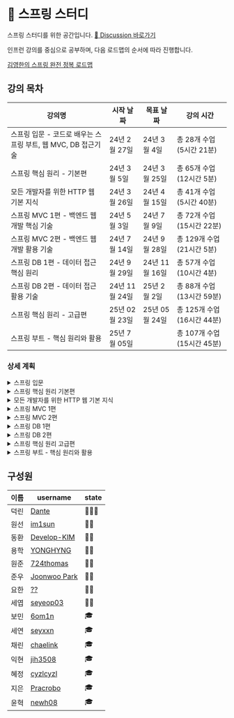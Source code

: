 # 🌱 스프링 스터디

스프링 스터디를 위한 공간입니다. [📒 Discussion 바로가기](https://github.com/2024-SpringStudy/spring/discussions)  

인프런 강의를 중심으로 공부하며, 다음 로드맵의 순서에 따라 진행합니다.  

[김영한의 스프링 완전 정복 로드맵](https://www.inflearn.com/roadmaps/373)


## 강의 목차
| 강의명 | 시작 날짜 | 목표 날짜 | 강의 시간 |
| ---- | ------ | ----- | ---- |
| 스프링 입문 - 코드로 배우는 스프링 부트, 웹 MVC, DB 접근기술 | 24년 2월 27일 | 24년 3월 4일 | 총 28개 수업 (5시간 21분) |
| 스프링 핵심 원리 - 기본편 | 24년 3월 5일 | 24년 3월 25일 | 	총 65개 수업 (12시간 5분) |
| 모든 개발자를 위한 HTTP 웹 기본 지식 | 24년 3월 26일 | 24년 4월 15일 | 총 41개 수업 (5시간 40분) |
| 스프링 MVC 1편 - 백엔드 웹 개발 핵심 기술 | 24년 5월 3일 | 24년 7월 9일 | 총 72개 수업 (15시간 22분) |
| 스프링 MVC 2편 - 백엔드 웹 개발 활용 기술 | 24년 7월 14일 | 24년 9월 28일 | 총 129개 수업 (21시간 5분) |
| 스프링 DB 1편 - 데이터 접근 핵심 원리 | 24년 9월 29일 | 24년 11월 16일 | 총 57개 수업 (10시간 4분) |
| 스프링 DB 2편 - 데이터 접근 활용 기술 | 24년 11월 24일| 25년 2월 2일 | 총 88개 수업 (13시간 59분) |
| 스프링 핵심 원리 - 고급편 | 25년 02월 23일 | 25년 05월 24일 | 총 125개 수업 (16시간 44분) |
| 스프링 부트 - 핵심 원리와 활용 | 25년 7월 05일 |  | 총 107개 수업 (15시간 45분) |

### 상세 계획

<details>
<summary> 스프링 입문 </summary>
    
#### 스프링 입문 (2024)
| 날짜 | 목표 섹션 | 덕린 | 보민 | 세연 | 익현 | 지은 | 채린 | 혜정 |
| --- | ------- | --- | --- | ---| ---|---- | ----| -----|
| 3월 8일(금) | 완강 |   ✅    |  ✅   |  ✅ |  ✅   |  ✅   |  ✅   |  ✅     |

</details>

<details>
<summary> 스프링 핵심 원리 기본편 </summary>
      
#### 스프링 핵심 원리 기본편
| 날짜 | 목표 섹션 | 덕린 | 보민 | 세연 | 익현 | 지은 | 채린 | 혜정 |
| --- | ------- | --- | --- | ---| ---|---- | ----| -----|
| 3월 11일(월) | 섹션 2 |   ✅   |  ✅   |  ✅ |  ✅ |   ✅  |   ✅   |  ✅     |
| 3월 15일(금) | 섹션 3 |    ✅   |   ✅   |  ✅  |   ✅ |   ✅   |    ✅   |    ✅   |
| 3월 18일(월) | 섹션 4 |   ✅  |  ✅   |   ✅  |   ✅ |   ✅   |   ✅    |   ✅    |
| 3월 22일(금) | 섹션 5, 6|   🔺   |   ✅  | ✅  |   ✅|    ✅ |    ✅  |   ✅   |
| 3월 25일(월) | 섹션 7 - 롬복 |   ✅  |   ✅  |  ✅ |  ✅ |   ✅  |  ✅   |   ✅  |
| 3월 29일(금) | 섹션 7 |  ✅  |  ✅  |  ✅  | ✅   |  ✅  |   🔺   |  ✅    |
| 4월 1일(월) | 섹션 8, 9 - 프로토타입 스코프 |  ✅  |  🔺  |  ✅  | ✅   |  🔺  |   ✅   |    ✅  |
| 4월 5일(금) | 섹션 9 |  ✅   | ✅    |  ✅   |  ✅   |  🔺  |  ✅     |   ✅    |

</details>


<details>
<summary> 모든 개발자를 위한 HTTP 웹 기본 지식 </summary>
    
#### 모든 개발자를 위한 HTTP 웹 기본 지식
| 날짜 | 목표 섹션 | 덕린 | 보민 | 세연 | 익현 | 지은 | 채린 | 혜정 |
| --- | ------- | --- | --- | ---| ---|---- | ----| -----|
| 4월 8일(월) | 섹션 1-3 |   ✅   |   ✅  |  ✅ |  ✅ |  ✅   |  ✅    |    ✅  |
| 4월 12일(금) | 섹션 4-6 |    ✅  |  ✅   | ✅  | ✅  |  ✅   |   ✅   |  🔺    |
| 4월 15일(월) | 섹션 7-8 |   ✅   |  ✅   |  ✅ |  ✅ |  ✅   |    ✅  |   ✅   |


</details>

<details>

<summary> 스프링 MVC 1편 </summary>
    
#### 스프링 MVC 1편
| 날짜 | 목표 섹션 | 덕린 | 보민 | 세연 | 지은 | 채린 | 
| --- | ------- | --- | --- | ---| ---|---- | 
| 5월 3일(금) | 섹션 1 |   ✅   |   🔺  |  ✅ |  🔺 |   ✅  | 
| 5월 6일(월)| 섹션 2 - HTTP 요청 데이터 - 개요 |    ✅  |  🔺   |  ✅ | ✅  |  ✅   | 
| 5월 10일(금) | 섹션 2 |   ✅   |  ✅   | ✅  | ✅  |   ✅  |    
| 5월 13일(월) | 섹션 3 - JSP로 회원 관리 웹 애플리케이션 만들기 |   ✅   |  ✅  |  ✅ | 🔺 |  🔺 | 
| 5월 17일(금) | 섹션 3 |   🔺   |   🔺  | ✅  |  ✅  |  🔺   |
| 5월 20일(월)| 섹션 4 - View 분리 - v2|   ✅   |   ✅  |  ✅ | ✅  |   ✅  |
| 5월 24일(금) | 섹션 4 -단순하고 실용적인 컨트롤러 - v4  |  ✅   |  ✅   | ✅  |  ✅ |  ✅   |    
| 5월 27일(월) | 섹션 4  |   ✅   |  ✅   | ✅  |  ✅  |  ✅   |

| 날짜 | 목표 섹션 | 덕린 | 보민 | 세연 | 윤혁 | 채린 | 지은 |
| --- | ------- | --- | --- | ---| ---|---- |  --- | 
| 6월 21일(금) |  섹션 5  |   ✅   |   ✅  |  ✅ |  ✅  |   ✅  |  🔺  |
| 6월 25일(화) | 요청 매핑 - API 예시 |  ✅  |   ✅  | ✅  |  🔺 |  ✅   |   -    |  
| 6월 29일(토) |  HTTP 요청 메세지 - JSON  |   ✅   |  ✅   | ✅  |  ✅ |  ✅   |    -   | 
| 7월 2일(화) | 섹션 6  |   ✅   |  ✅   |   ✅  |   ✅  |   ✅  |   -    | 
| 7월 6일(토) |  상품 목록 - 타임리프 |   ✅   |  ✅   |  ✅  |  ✅   |   ✅   |   -   | 
| 7월 9일(화) |  섹션 7(완강)  |   ✅   |  ✅   |   ✅   |   🔺   |   ✅   |    -   | 

</details>

<details>
<summary> 스프링 MVC 2편 </summary>
    
#### 스프링 MVC 2편
| 날짜 | 목표 섹션 | 덕린 | 보민 | 세연 |  지은 | 채린 | 윤혁 | 원선 |
| --- | ------- | --- | --- | ---| ---|---- | ----| ---- |
| 7월 13일(토) |  정리   |   -   |  -   |  -  |   -   |  -   |   -  |   - |
| 7월 16일(화) |  섹션 2 - 연산 |  ✅    |  🔺   |  ✅ | -  |   ✅  |    ✅   |  ✅   |
| 7월 20일(토) |  섹션 2 |  ✅  |  ✅   |  ✅ |  - |  ✅   |   ✅    |   ✅    |     
| 7월 23일(화) |  섹션 3 - 체크박스 - 단일2  |    ✅   |  ✅    |  ✅  |  -  |   ✅   |    ✅    |   ✅   |
| 7월 27일(토) |  섹션 4 - 스프링 메시지 소스 사용 |   ✅   |  ✅   | ✅  | -  |  🔺   |   🔺   |  ✅   |
| 7월 30일(화) |  섹션 5 - 검증 직접 처리 - 개발  |   🔺   |   ✅  |  ✅ |  -  | 🔺    |    ✅   |  ✅  |    


| 날짜 | 목표 섹션 | 덕린 | 보민 | 세연 |  지은 | 채린 | 윤혁 | 원선 |
| --- | ------- | --- | --- | ---| ---|---- | ----| ---- |
| 8월 3일(토) | 섹션 5 - 오류 코드와 메시지 처리1 |   ✅  |  ✅   |  ✅  | -  |  🔺   |  ✅  |  ✅  |  ✅  |
| 8월 6일(화) | 섹션 5 - 오류 코드와 메시지 처리6 |  ✅   |  ✅   | ✅  |   - |  ✅   |    ✅   | ✅  | ✅    |
| 8월 10일(토) | 휴가 |  -   |  -   | -  | -  |  -   |    -   |  - |   -  |
| 8월 13일(화) | 섹션 6 - Bean Validation - 에러 코드 |  ✅   |  ✅   |  ✅ |  - |   🔺  |  ✅     | ✅  | 
| 8월 17일(토) | 섹션 6 |   ✅   |  ✅   | ✅  | -  |  🔺   |    ✅   |    ✅   |  
| 8월 20일(화) | 섹션 7 - 쿠키와 보안 문제 |   ✅  |  ✅  |  ✅  |  -  |  ✅ | 🔺 |  ✅  | 
| 8월 24일(토) | 섹션 7 - 로그인 처리하기 - 서블릿 HTTP 세션2 |  ✅   |   ✅  | 🔺 | - |  ✅   |   ✅    |   ✅  |
| 8월 27일(화) | 섹션 8 - 서블릿 필터 - 인증 체크 |  ✅   |  ✅   | ✅  |  - |  ✅   |    ✅   | ✅  | 
| 8월 31일(토) | 섹션 8 | 🔺  |  ✅   | ✅  |  - |  ✅   |    ✅   |  ✅ | 

| 날짜 | 목표 섹션 | 덕린 | 보민 | 세연 | 채린 | 윤혁 | 원선 |
| --- | ------- | --- | --- | ---| ---|---- | ----| 
| 9월 3일(화) | 섹션 9 - 서블릿 예외 처리 - 인터셉터 |  ✅   |  ✅    |  ✅  |  ✅  |   🔺  |   ✅ |
| 9월 7일(토) | 섹션 10 - HandlerExceptionResolver 시작 |  ✅  |  ✅   |  ✅  |  ✅  |  🔺  |  ✅  |
| 9월 10일(화) | 섹션 10 |     ✅  |  ✅   |  ✅  |  -  |  ✅  |  ✅  |
| 9월 14일(토) |  섹션 11 - 스프링에 Converter 적용하기 |  ✅   |  ✅   |   ✅   |   -   |   ✅   |  ✅ |
| 9월 17일(화) - 추석 | 강의 휴가 |   -  |  -  |   -   |  -  |   -   |    -   |
| 9월 21일(토) | 섹션 11 (스터디 휴가) |   ✅  |  ✅    |  ✅  |  -  |  ✅ | ✅ |
| 9월 24일(화) | 섹션 12 - 스프링과 파일 업로드 | ✅  |  ✅  | ✅ |  -  |  ✅ | ✅ | 
| 9월 28일(토) | 섹션 12 (완강!!!) |  ✅  |  ✅  | ✅ |  -  |  ✅ | ✅ |   

</details>

<details>
<summary> 스프링 DB 1편 </summary>
    
#### 스프링 DB 1편
| 날짜 | 목표 섹션 | 덕린 | 보민 | 세연 | 윤혁 | 원선 | 지은 | 동환 | 용학 |
| --- | ------- | --- | --- | ---| ---|---- | ----| ---- | --- |
| 10월 8일(화)  | 섹션 2 - 데이터베이스 연결 | 🔺 | ✅ | ✅ | ✅ | ✅ | ✅ |   - |   - |
| 10월 12일(토)  | 섹션 2 | ✅ | ✅ | ✅ | ✅ | ✅ | 🔺 | - | - |
| 10월 15일(화)  | 섹션 3 |  ✅ | ✅ | ✅| ✅| ✅| ✅|  - | - |
| 10월 19일(토)  | 섹션 4 - 트랜잭션 - DB 예제 4 - 계좌이체 |  ✅  |  ✅   |  ✅   |   🔺   |   ✅   |  🔺 |   - |  - |
| 10월 22일(화)  | 섹션 4 - 트랜잭션 - 적용 1 | ✅  | ✅ | ✅ | ✅ | ✅ | ✅ |  - |  -  |
| 10월 26일(토)  | 섹션 5 - 문제점들 | ✅ | ✅ | ✅ | ✅ | ✅ | ✅ |  ✅ |  - |
| 10월 29일(화)  | 섹션 5 - 트랜잭션 문제 해결 - 트랜잭션 매니저2 |  ✅ | ✅  |  ✅  |  ✅  |  ✅  |  ✅  |   ✅  |  ✅  |

| 날짜 | 목표 섹션 | 덕린 | 보민 | 세연 | 윤혁 | 원선 | 지은 | 동환 | 용학 |
| --- | ------- | --- | --- | ---| ---|---- | ----| ---- | --- |
| 11월 2일(토)  | 섹션 5 - 트랜잭션 문제 해결 - AOP 정리 | ✅ |✅  | ✅| ✅ |✅ |✅ | ✅ |✅  |  
| 11월 5일(화)  | 섹션 6 - 체크 예외 기본 이해 | ✅ | ✅ | ✅|✅ |🔺 | ✅|🔺 | ✅ |
| 11월 9일(토)  | 섹션 6 | ✅ |✅  | ✅| ✅ |✅ |✅ | ✅ |✅  |
| 11월 12일(화)  | 섹션 7 - 데이터 접근 예외 직접 만들기|  ✅ |✅  | ✅| ✅ |✅ |✅ | ✅ |✅  |
| 11월 16일(토)  | 섹션 7 (완강) | ✅ |✅  | ✅| ✅ |✅ |✅ | ✅ |✅  |
</details>

<details>
<summary> 스프링 DB 2편 </summary>
    
#### 스프링 DB 2편 - 데이터 접근 활용 기술
| 날짜 | 목표 섹션 | 덕린 | 보민 | 윤혁 | 원선 | 지은 | 동환 | 용학 |
| --- | ------- | --- | --- | ---| ---|---- | ----| -----|
| 11월 26일(화)  | 섹션2 |✅  | ✅| ✅ |✅ |🔺 | ✅ |✅  |
| 11월 30일(토)  | 섹션3 - JdbcTemplate 적용3 - 구성과 실행  |✅  | ✅| ✅ |✅ |✅ | ✅ |✅  |

| 날짜 | 목표 섹션 | 덕린 | 보민 | 윤혁 | 원선 | 지은 | 동환 | 용학 |
| --- | ------- | --- | --- | ---| ---|---- | ----| -----|
| 12월 3일(화)  | 섹션3  | ✅ | ✅| ✅ | ✅ | ✅ | ✅ | ✅ | 
| 12월 7일(토)  | 섹션4 - 테스트 @Transactional  | ✅ | 🔺| ✅ | ✅ |🔺| ✅ |  ✅ |
| 12월 10일(화)  | 섹션5 - MyBatis 적용1 - 기본 | ✅ | ✅ | ✅ | ✅ | 🔺 | 🔺 | ✅ |
| 12월 14일(토)  | 섹션5 | ✅ | ✅ | ✅ | ✅ | 🔺 | 🔺 | ✅ |
| 12월 17일(화)  | 섹션6 - JPA 설정|✅ | ✅ | ✅ | ✅ | ✅ | 🔺 | ✅ |
| 12월 21일(토)  | 섹션6 |✅ | ✅ | ✅ | ✅ | 🔺 | ✅ | ✅ |
| 12월 24일(화)  | 강의 휴가 | 
| 12월 28일(토)  | 섹션7 - 스프링 데이터 JPA 적용 1 (스터디 휴가) | ✅ | ✅ | ✅ | ✅ | 🔺 | 🔺 | ✅ |
| 12월 31일(화)  | 섹션8 - Querydsl 소개2 - 해결 |🔺 |✅ |🔺 |✅| 🔺| 🔺| 🔺|

| 날짜 | 목표 섹션 | 덕린 | 보민 | 윤혁 | 원선 | 지은 | 동환 | 용학 |
| --- | ------- | --- | --- | ---| ---|---- | ----| -----|
| 01월 04일(토)  | 섹션8 | 🔺 | ✅ | ✅ | ✅ | ✅ | ✅ | ✅ |
| 01월 07일(화)  | 섹션9 | ✅ | ✅ | ✅ | ✅ | ✅ | 🔺 | ✅ |
| 01월 11일(토)  | 섹션10 - 트랜잭션 적용 위치 | ✅ | 🔺 | ✅ | ✅ | ✅ | 🔺 | ✅ |
| 01월 14일(화)  | 섹션10 - 트랜잭션 옵션 소개 | ✅ |✅  |✅|✅ |✅ |🔺 |✅ | 
| 01월 18일(토)  | 섹션10 | 🔺 |✅  |✅|✅ |✅ | ✅ |✅ | 
| 01월 21일(화)  | 섹션11 - 트랜잭션 전파4 예제 | ✅  | ✅ | ✅ | ✅ | ✅ | 🔺 |✅ | 
| 01월 25일(토)  | 섹션11 |  ✅ | 🔺 |🔺|✅ |✅ | 🔺 |✅ | 
| 01월 28일(화)  | 섹션12 - 완강| 🔺 | 🔺 | ✅ | ✅ | ✅ | 🔺 |✅ | 
</details>




<details>
<summary> 스프링 핵심 원리 고급편 </summary>
    
#### 스프링 핵심 원리 고급편 (2025)
| 날짜 | 목표 섹션 | 덕린 | 원선 | 지은 | 용학 | 동환 | 윤혁|
| --- | ------- | --- | --- | ---| ---|---- | ----|
| 2월 25일(화)  | 섹션2. 로그 추적기 V1 - 프로토타입 개발  | ✅ | ✅ | ✅ | ✅ | ✅ | ✅ | 
| 3월 01일(토)  | 섹션3. 필드 동기화 - 개발 | 🔺 | ✅ | ✅ | ✅ | ✅ | ✅ | 
| 3월 04일(화)  | 섹션3. 동시성 문제 - 예제 코드 | ✅ | ✅ | ✅ | ✅ | ✅ | ✅ | 
| 3월 08일(토)  | 섹션3 | ✅ | ✅ | ✅ | ✅ | ✅ | ✅ | 
| 3월 11일(화)  | 섹션4. 템플릿 메서드 패턴 - 정의 | ✅ | 🔺 | ✅ | ✅ | ✅ | ✅ | 
| 3월 15일(토)  | 섹션4. | ✅ | ✅ | 🔺 | ✅ | ✅ | ✅ | 
| 3월 18일(화)  | 섹션5. 요구사항 추가 | ✅ | ✅ | ✅ | ✅ | 🔺 | ✅ | 
| 3월 22일(토)  | 섹션5. 프록시 패턴과 데코레이터 패턴 정리 | ✅ | ✅ | ✅ | ✅ | ✅ | 🔺 | 
| 3월 25일(화)  | 섹션5. 구체 클래스 기반 프록시 - 예제2 | ✅ | ✅ | ✅ | ✅ | ✅ | ✅ | 
| 3월 29일(토)  | 섹션6. 리플렉션 | ✅ | ✅ | ✅ | ✅ | 🔺 | 🔺 | 
| 4월 01일(화)  | 섹션6. JDK 동적 프록시 - 적용2 | ✅ | ✅ | ✅ | ✅ | ✅ | ✅ | 
| 4월 05일(토)  | 섹션7. 프록시 팩토리 - 예제 코드2 | ✅ | ✅ | ✅ | ✅ | ✅ | ✅ |
| 4월 08일(화)  | 섹션7. 예제 코드4 - 여러 어드바이저 함께 적용 | ✅ | ✅ | ✅ | ✅ | 🔺 | ✅ | 
| 4월 12일(토)  | 섹션8. 빈 후처리기 - 예제 코드2 | ✅ | ✅ | ✅ | ✅ | 🔺 | ✅ | 
| 4월 15일(화)  | 섹션8. 스프링이 제공하는 빈 후처리기2 | ✅ | ✅ | 🔺 | ✅ | ✅ | ✅ |
| 4월 19일(토)  | 섹션9. | ✅ | ✅ | ✅ | ✅ | ✅ | ✅ |
| 4월 22일(화)  | 섹션10.  | ✅ | ✅ | 🔺 | ✅ | ✅ | ✅ |
| 4월 26일(토)  | 섹션11. 스프링 AOP 구현3 - 어드바이스 추가 | ✅ | ✅ | 🔺 | ✅ | ✅ | ✅ |
| 4월 29일(화)  | 휴무 | --- | --- | --- | --- | --- | --- |
| 5월 03일(토)  | 휴무 | --- | --- | --- | --- | --- | --- |
| 5월 06일(화)  | 섹션11. | ✅ | ✅ | ✅ | ✅ | ✅ | ✅ |
| 5월 10일(토)  | 섹션12. within | ✅ | ✅ | 🔺 | ✅ | ✅ | ✅ |
| 5월 13일(화)  | 섹션12. 매개변수 전달 | ✅ | ✅ | 🔺 | ✅ | ✅ | ✅ |
| 5월 17일(토)  | 섹션13.| ✅ | ✅ | 🔺 | ✅ | 🔺 | ✅ |
| 5월 20일(화)  | 섹션14. 프록시와 내부 호출 - 대안3 구조 변경| ✅ | ✅ | 🔺 | ✅ | 🔺 | ✅ |
| 5월 24일(토)  | 섹션14.| ✅ | ✅ | 🔺 | ✅ | ✅ | 🔺 |

</details>

<details>
<summary> 스프링 부트 - 핵심 원리와 활용 </summary>

#### 스프링 부트 - 핵심 원리와 활용 (2025)
| 날짜 | 목표 섹션 | 덕린 | 원선 | 동환 | 용학 | 원준 | 준우 | 요한 | 세엽 |
| --- | ------- | --- | --- | ---| ---| --- | ---| ---| ---|
| 7월 07일(화) | 섹션 2. 스프링 부트 소개 | ✅ | ✅ | 🔺 | ✅ |   ✅| ✅ | 🔺 | 🔺 |
| 7월 12일(토) | 섹션 3. 톰켓 설정- 인텔리J무료버전까지 정리 | ✅ | ✅ | 🔺 | ✅ | ✅ | ✅ | 🔺 | ✅ |
| 7월 15일(화) | 섹션 3.| ✅ | ✅ | ✅ | ✅ | ✅ | ✅ | 🔺 | ✅ |
| 7월 19일(토)| 섹션 4. 편리한 부트 클래스 만들기 | ✅ | ✅ | 🔺 | ✅ | ✅ | ✅ | 🔺 | ✅ |
| 7월 22일(화)| 섹션 5. 스프링 부트 스타터와 라이브러리 관리 | ✅ | ✅ | ✅ | ✅ | ✅ | ✅ | 🔺 | ✅ |
| 7월 26일(토)| 섹션 6. 자동 구성 직접 만들기 - 기반 예제 |✅ | ✅ | 🔺 | ✅ | ✅ | ✅ | 🔺 | 🔺 |
| 7월 29일(화)| 섹션 6. 자동 구성 라이브러리 사용하기2 | ✅ | ✅ | ✅ | ✅ | ✅ | ✅ | 🔺 | ✅ |
| 8월 02일(토)| 섹션 7. 외부 설정이란?  | 🔺 | ✅ | ✅ | ✅ | ✅ | ✅ | 🔺 | ✅ |
| 8월 05일(화)| 섹션 7. 외부설정 - 스프링통합 | ✅ | ✅ | ✅ | ✅ | ✅ | ✅ | 🔺 | ✅ |
| 8월 09일(토)| 섹션 7 | 🔺 | ✅ | 중도포기 | ✅ | ✅ | ✅ | 🔺 | 🔺 |
| 8월 12일(화)| 섹션 8. 외부설정 사용 - @ConfigurationProperties 시작 | 🔺 | ✅ | 중도포기 | ✅ | 🔺 | ✅ | 🔺 | ✅ |
| 8월 16일(토)| 섹션 8 | ✅ | ✅ | ✅ | ✅ | ✅ | ✅ | ✅ | ✅ |
| 8월 19일(화)| 섹션 9. 헬스정보 | ✅ | ✅ | 중도포기 | ✅ | ✅ | ✅ | 🔺 | ✅ |
| 8월 23일(토)| 섹션 9 | ✅ | ✅ | 중도포기 | ✅ | ✅ | ✅ | 🔺 | ✅ |
| 8월 26일(화)| 섹션 10. 프로메테우스와 그라파나 소개 | ✅ | ✅ | 중도포기 | ✅ | ✅ | 🔺 | 🔺 | ✅ |
| 8월 30일(화)| 섹션 10. 프로메테우스 - 기본 기능 | 🔺 | ✅ | 중도포기 | ✅ | ✅ | 🔺 | ✅ | ✅ |
| 9월 02일(화)| 섹션 10. 그라파나 - 공유 대시보드 활용 | ✅ | 🔺 | 중도포기 | ✅ | ✅ | ✅ | 🔺 | ✅ |
| 9월 06일(토)| 섹션 11. 메트릭 등록 - @Counted | 🔺 | ✅ | 중도포기 | ✅ | 🔺 | ✅ | ✅ | ✅ |
| 9월 09일(화)| 섹션 11. 메트릭 등록5 게이지|  | ✅ | 중도포기 | ✅ | ✅ | ✅ | ✅ | 🔺 |
| 9월 13일(토)| 섹션 11. 끝까지 |  |  | 중도포기 |  |  |  |  |  |


</details>

## 구성원
| 이름 | username | state |
| --- | --- | --- |
| 덕린 | [Dante](https://github.com/YuDeokRin) |   👨‍💻👑  |
| 원선 | [im1sun](https://github.com/im1sun)  |  👨‍💻  |
| 동환 | [Develop-KIM](https://github.com/Develop-KIM) | 👨‍💻  |
| 용학 | [YONGHYNG](https://github.com/YONGHYNG) | 👨‍💻  |
| 원준 | [724thomas](https://github.com/724thomas) | 👨‍💻  |
| 준우 | [Joonwoo Park](https://github.com/93jpark) | 👨‍💻  |
| 요한 | [??](https://github.com/) | 👨‍💻  |
| 세엽 | [seyeop03](https://github.com/seyeop03) | 👨‍💻  |
| 보민 | [6om1n](https://github.com/6om1n) |  🎓  |
| 세연 | [seyxxn](https://github.com/seyxxn) |  🎓  |
| 채린 | [chaelink](https://github.com/chaelink)|  🎓  |
| 익현 | [jih3508](https://github.com/jih3508) |  🎓 |
| 혜정 | [cyzlcyzl](https://github.com/cyzlcyzl)|  🎓  |
| 지은 | [Pracrobo](https://github.com/Pracrobo) |  🎓  |
| 윤혁 | [newh08](https://github.com/newh08)|  🎓  |
